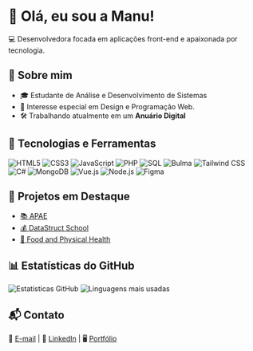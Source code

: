 # 👋 Olá, eu sou a Manu! 

💻 Desenvolvedora focada em aplicações front-end e apaixonada por tecnologia.

## 🚀 Sobre mim
- 🎓 Estudante de Análise e Desenvolvimento de Sistemas
- 📌 Interesse especial em Design e Programação Web.
- 🛠️ Trabalhando atualmente em um **Anuário Digital**

## 🔧 Tecnologias e Ferramentas
![HTML5](https://img.shields.io/badge/-HTML5-E34F26?style=flat-square&logo=html5&logoColor=white)
![CSS3](https://img.shields.io/badge/-CSS3-1572B6?style=flat-square&logo=css3)
![JavaScript](https://img.shields.io/badge/-JavaScript-F7DF1E?style=flat-square&logo=javascript&logoColor=black)
![PHP](https://img.shields.io/badge/-PHP-777BB4?style=flat-square&logo=php)
![SQL](https://img.shields.io/badge/-SQL-4479A1?style=flat-square&logo=mysql&logoColor=white)
![Bulma](https://img.shields.io/badge/-Bulma-00D1B2?style=flat-square&logo=bulma&logoColor=white)
![Tailwind CSS](https://img.shields.io/badge/-TailwindCSS-38B2AC?style=flat-square&logo=tailwind-css&logoColor=white)
![C#](https://img.shields.io/badge/-CSharp-239120?style=flat-square&logo=csharp&logoColor=white)
![MongoDB](https://img.shields.io/badge/-MongoDB-47A248?style=flat-square&logo=mongodb&logoColor=white)
![Vue.js](https://img.shields.io/badge/-Vue.js-4FC08D?style=flat-square&logo=vue.js&logoColor=white)
![Node.js](https://img.shields.io/badge/-Node.js-339933?style=flat-square&logo=node.js&logoColor=white)
![Figma](https://img.shields.io/badge/-Figma-F24E1E?style=flat-square&logo=figma&logoColor=white)

## 📌 Projetos em Destaque
- [📚 APAE](https://github.com/Ma2903/APAE)
- [💰 DataStruct School](https://github.com/JP1005YT/EstruturaDeDados)
- [📘 Food and Physical Health](https://github.com/JP1005YT/TCC-DS)

## 📊 Estatísticas do GitHub
![Estatísticas GitHub](https://github-readme-stats.vercel.app/api?username=Ma2903&show_icons=true&theme=dracula)
![Linguagens mais usadas](https://github-readme-stats.vercel.app/api/top-langs/?username=Ma2903&layout=compact&theme=dracula)

## 📬 Contato
📧 [E-mail](mailto:manoelaps2022@gmail.com) | 🔗 [LinkedIn](https://www.linkedin.com/in/manoela-p-44aa75259/) | 🖥️ [Portfólio](https://ma2903.github.io)
